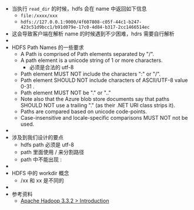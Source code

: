 - 当执行 `read_dir` 的时候，hdfs 会在 name 中返回如下信息
	- `file:/xxxx/xxx`
	- `hdfs://127.0.0.1:9000/4f607808-c05f-44c1-b247-423c51d9bcc1/b91d079e-17c0-4d84-b317-2cc1466514ec`
- 这会导致客户端在解析 name 的时候遇到不少困难，hdrs 需要自行解析
-
- HDFS Path Names 的一些要求
	- A Path is comprised of Path elements separated by "/".
	- A path element is a unicode string of 1 or more characters.
		- 必须是合法的 utf-8
	- Path element MUST NOT include the characters ":" or "/".
	- Path element SHOULD NOT include characters of ASCII/UTF-8 value 0-31 .
	- Path element MUST NOT be "." or ".."
	- Note also that the Azure blob store documents say that paths SHOULD NOT use a trailing "." (as their .NET URI class strips it).
	- Paths are compared based on unicode code-points.
	- Case-insensitive and locale-specific comparisons MUST NOT not be used.
-
- 涉及到我们设计的要点
	- hdfs path 必须是 utf-8
	- path 里面使用 / 来分割路径
	- path 中不能出现 :
-
- HDFS 中的 workdir 概念
	- /xx 和 xx 是不同的
-
- 参考资料
	- [Apache Hadoop 3.3.2 > Introduction](https://hadoop.apache.org/docs/stable/hadoop-project-dist/hadoop-common/filesystem/introduction.html)